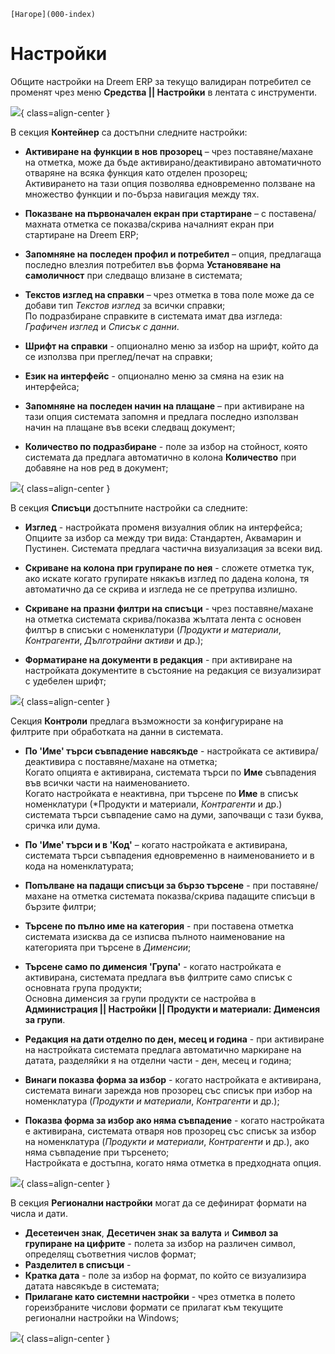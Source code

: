 ```{only} html
[Нагоре](000-index)
```

# Настройки

Общите настройки на Dreem ERP за текущо валидиран потребител се променят чрез меню **Средства || Настройки** в лентата с инструменти.

![](901-settings1.png){ class=align-center }

В секция **Контейнер** са достъпни следните настройки:

 - **Активиране на функции в нов прозорец** – чрез поставяне/махане на отметка, може да бъде активирано/деактивирано автоматичното отваряне на всяка функция като отделен прозорец;  
 Активирането на тази опция позволява едновременно ползване на множество функции и по-бърза навигация между тях.  

 - **Показване на първоначален екран при стартиране** – с поставена/махната отметка се показва/скрива началният екран при стартиране на Dreem ERP;

 -  **Запомняне на последен профил и потребител** – опция, предлагаща последно влезлия потребител във форма **Установяване на самоличност** при следващо влизане в системата;

 - **Текстов изглед на справки** – чрез отметка в това поле може да се добави тип *Текстов изглед* за всички справки;  
 По подразбиране справките в системата имат два изгледа: *Графичен изглед* и *Списък с данни*.  

 - **Шрифт на справки** - опционално меню за избор на шрифт, който да се използва при преглед/печат на справки;  

 - **Език на интерфейс** - опционално меню за смяна на език на интерфейса;  

 - **Запомняне на последен начин на плащане** – при активиране на тази опция системата запомня и предлага последно използван начин на плащане във всеки следващ документ;  

 - **Количество по подразбиране** - поле за избор на стойност, която системата да предлага автоматично в колона **Количество** при добавяне на нов ред в документ;  

![](901-settings2.png){ class=align-center }

В секция **Списъци** достъпните настройки са следните:

 - **Изглед** - настройката променя визуалния облик на интерфейса;  
 Опциите за избор са между три вида: Стандартен, Аквамарин и Пустинен. Системата предлага частична визуализация за всеки вид.

 - **Скриване на колона при групиране по нея** - сложете отметка тук, ако искате когато групирате някакъв изглед по дадена колона, тя автоматично да се скрива и изгледа не се претрупва излишно.  

 - **Скриване на празни филтри на списъци** - чрез поставяне/махане на отметка системата скрива/показва жълтата лента с основен филтър в списъки с номенклатури (*Продукти и материали*, *Контрагенти*, *Дълготрайни активи* и др.);    

 - **Форматиране на документи в редакция** - при активиране на настройката документите в състояние на редакция се визуализират с удебелен шрифт;    

![](901-settings3.png){ class=align-center }

Секция **Контроли** предлага възможности за конфигуриране на филтрите при обработката на данни в системата.  

 - **По 'Име' търси съвпадение навсякъде** - настройката се активира/деактивира с поставяне/махане на отметка;  
 Когато опцията е активирана, системата търси по **Име** съвпадения във всички части на наименованието.  
 Когато настройката е неактивна, при търсене по **Име** в списък номенклатури (*Продукти и материали, *Контрагенти* и др.) системата търси съвпадение само на думи, започващи с тази буква, сричка или дума.  

 - **По 'Име' търси и в 'Код'** – когато настройката е активирана, системата търси съвпадения едновременно в наименованието и в кода на номенклатурата;  

 - **Попълване на падащи списъци за бързо търсене** - при поставяне/махане на отметка системата показва/скрива падащите списъци в бързите филтри;  

 - **Търсене по пълно име на категория** - при поставена отметка системата изисква да се изписва пълното наименование на категорията при търсене в *Дименсии*;  

 - **Търсене само по дименсия 'Група'** - когато настройката е активирана, системата предлага във филтрите само списък с основната група продукти;  
 Основна дименсия за групи продукти се настройва в **Администрация || Настройки || Продукти и материали: Дименсия за групи**.  

- **Редакция на дати отделно по ден, месец и година** - при активиране на настройката системата предлага автоматично маркиране на датата, разделяйки я на отделни части - ден, месец и година;  

 - **Винаги показва форма за избор** - когато настройката е активирана, системата винаги зарежда нов прозорец със списък при избор на номенклатура (*Продукти и материали*, *Контрагенти* и др.);

 - **Показва форма за избор ако няма съвпадение** - когато настройката е активирана, системата отваря нов прозорец със списък за избор на номенклатура (*Продукти и материали*, *Контрагенти* и др.), ако няма съвпадение при търсенето;  
 Настройката е достъпна, когато няма отметка в предходната опция.   

![](901-settings4.png){ class=align-center }

В секция **Регионални настройки** могат да се дефинират формати на числа и дати.  
- **Десетеичен знак**, **Десетичен знак за валута** и **Символ за групиране на цифрите** - полета за избор на различен символ, определящ съответния числов формат;  
- **Разделител в списъци** - 
- **Кратка дата** - поле за избор на формат, по който се визуализира датата навсякъде в системата;  
- **Прилагане като системни настройки** - чрез отметка в полето гореизбраните числови формати се прилагат към текущите регионални настройки на Windows;  

![](901-settings5.png){ class=align-center }

